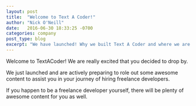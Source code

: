 ```yaml
---
layout: post
title:  "Welcome to Text A Coder!"
author: "Nick O'Neill"
date:   2016-06-30 18:33:25 -0700
categories: company
post_type: blog
excerpt: "We have launched! Why we built Text A Coder and where we are going. Meet us :)"
---
```

Welcome to TextACoder! We are really excited that you decided to drop by.

We just launched and are actively preparing to role out some awesome content to assist you in your journey of hiring freelance developers.

If you happen to be a freelance developer yourself, there will be plenty of awesome content for you as well.
